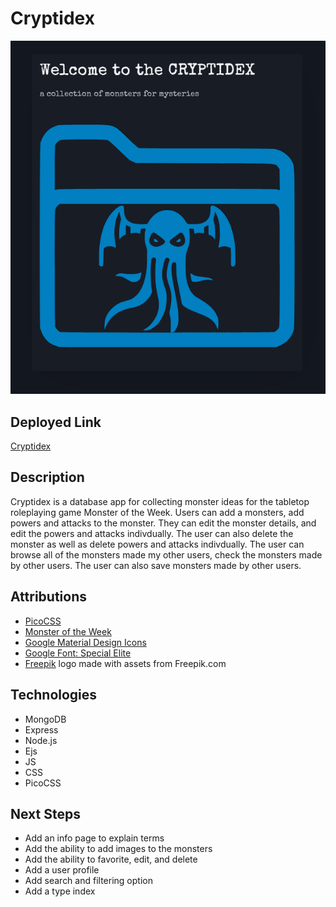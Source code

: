 # Cryptidex

![crytidex logo](public/assets/images/cryptidex-landing.png)

## Deployed Link

[Cryptidex](https://cryptidex-ca0adcd2989f.herokuapp.com/)

## Description

Cryptidex is a database app for collecting monster ideas for the tabletop roleplaying game Monster of the Week. Users can add a monsters, add powers and attacks to the monster. They can edit the monster details, and edit the powers and attacks indivdually. The user can also delete the monster as well as delete powers and attacks indivdually. The user can browse all of the monsters made my other users, check the monsters made by other users. The user can also save monsters made by other users.

## Attributions

- [PicoCSS](https://picocss.com/)
- [Monster of the Week](https://evilhat.com/product/monster-of-the-week/)
- [Google Material Design Icons](https://fonts.google.com/icons)
- [Google Font: Special Elite](https://fonts.google.com/specimen/Special+Elite)
- [Freepik](https://www.freepik.com/icon/) logo made with assets from Freepik.com

## Technologies

- MongoDB
- Express
- Node.js
- Ejs
- JS
- CSS
- PicoCSS

## Next Steps

- Add an info page to explain terms
- Add the ability to add images to the monsters
- Add the ability to favorite, edit, and delete
- Add a user profile
- Add search and filtering option
- Add a type index
